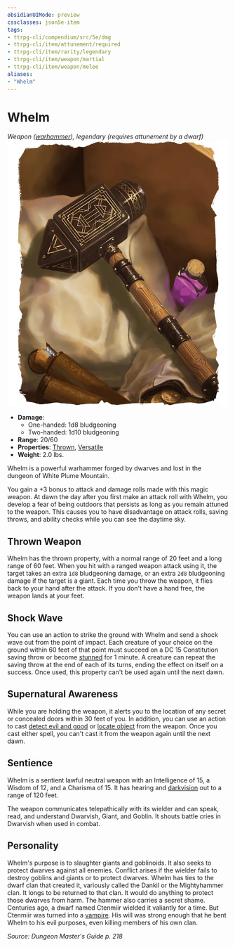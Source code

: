 ```yaml
---
obsidianUIMode: preview
cssclasses: json5e-item
tags:
- ttrpg-cli/compendium/src/5e/dmg
- ttrpg-cli/item/attunement/required
- ttrpg-cli/item/rarity/legendary
- ttrpg-cli/item/weapon/martial
- ttrpg-cli/item/weapon/melee
aliases: 
- "Whelm"
---
```

# Whelm
*Weapon ([warhammer](/CLI/items/warhammer.md)), legendary (requires attunement by a dwarf)*  
![](/CLI/items/img/whelm.webp#right)

- **Damage**:
  - One-handed: 1d8 bludgeoning
  - Two-handed: 1d10 bludgeoning
- **Range**: 20/60
- **Properties**: [Thrown](/CLI/item-properties.md#Thrown), [Versatile](/CLI/item-properties.md#Versatile)
- **Weight**: 2.0 lbs.

Whelm is a powerful warhammer forged by dwarves and lost in the dungeon of White Plume Mountain.

You gain a +3 bonus to attack and damage rolls made with this magic weapon. At dawn the day after you first make an attack roll with Whelm, you develop a fear of being outdoors that persists as long as you remain attuned to the weapon. This causes you to have disadvantage on attack rolls, saving throws, and ability checks while you can see the daytime sky.

## Thrown Weapon

Whelm has the thrown property, with a normal range of 20 feet and a long range of 60 feet. When you hit with a ranged weapon attack using it, the target takes an extra `1d8` bludgeoning damage, or an extra `2d8` bludgeoning damage if the target is a giant. Each time you throw the weapon, it flies back to your hand after the attack. If you don't have a hand free, the weapon lands at your feet.

## Shock Wave

You can use an action to strike the ground with Whelm and send a shock wave out from the point of impact. Each creature of your choice on the ground within 60 feet of that point must succeed on a DC 15 Constitution saving throw or become [stunned](/CLI/conditions.md#Stunned) for 1 minute. A creature can repeat the saving throw at the end of each of its turns, ending the effect on itself on a success. Once used, this property can't be used again until the next dawn.

## Supernatural Awareness

While you are holding the weapon, it alerts you to the location of any secret or concealed doors within 30 feet of you. In addition, you can use an action to cast [detect evil and good](/CLI/spells/detect-evil-and-good.md) or [locate object](/CLI/spells/locate-object.md) from the weapon. Once you cast either spell, you can't cast it from the weapon again until the next dawn.

## Sentience

Whelm is a sentient lawful neutral weapon with an Intelligence of 15, a Wisdom of 12, and a Charisma of 15. It has hearing and [darkvision](/CLI/senses.md#Darkvision) out to a range of 120 feet.

The weapon communicates telepathically with its wielder and can speak, read, and understand Dwarvish, Giant, and Goblin. It shouts battle cries in Dwarvish when used in combat.

## Personality

Whelm's purpose is to slaughter giants and goblinoids. It also seeks to protect dwarves against all enemies. Conflict arises if the wielder fails to destroy goblins and giants or to protect dwarves. Whelm has ties to the dwarf clan that created it, variously called the Dankil or the Mightyhammer clan. It longs to be returned to that clan. It would do anything to protect those dwarves from harm. The hammer also carries a secret shame. Centuries ago, a dwarf named Ctenmiir wielded it valiantly for a time. But Ctenmiir was turned into a [vampire](/CLI/bestiary/undead/vampire.md). His will was strong enough that he bent Whelm to his evil purposes, even killing members of his own clan.

*Source: Dungeon Master's Guide p. 218*